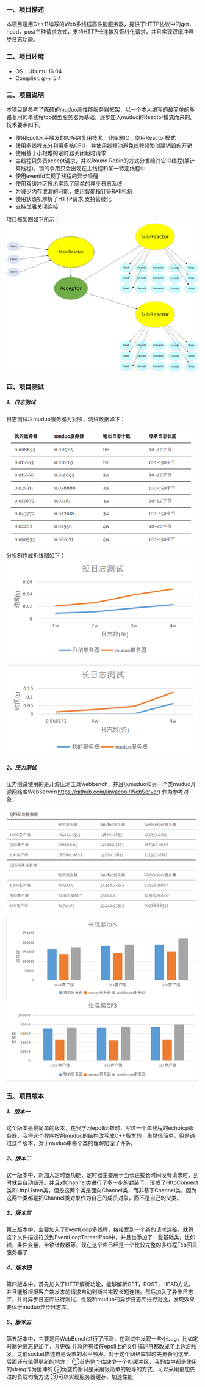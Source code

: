 ### 一、项目描述
本项目是用C++11编写的Web多线程高性能服务器，提供了HTTP协议中的get，head，post三种请求方式，支持HTTP长连接及管线化请求，并且实现双缓冲异步日志功能。
### 二、项目环境
- OS：Ubuntu 16.04
- Complier: g++ 5.4
### 三、项目说明
本项目是参考了陈硕的muduo高性能服务器框架，以一个本人编写的最简单的多路复用的单线程tcp微型服务器为基础，逐步加入muduo的Reactor模式而来的。
技术要点如下。
- 使用Epoll水平触发的IO多路复用技术，非阻塞IO，使用Reactor模式
- 使用多线程充分利用多核CPU，并使用线程池避免线程频繁创建销毁的开销
- 使用基于小根堆的定时器关闭超时请求
- 主线程只负责accept请求，并以Round Robin的方式分发给其它IO线程(兼计算线程)，锁的争用只会出现在主线程和某一特定线程中
- 使用eventfd实现了线程的异步唤醒
- 使用双缓冲区技术实现了简单的异步日志系统
- 为减少内存泄漏的可能，使用智能指针等RAII机制
- 使用状态机解析了HTTP请求,支持管线化
- 支持优雅关闭连接  

项目框架图如下所示：
![框架图](https://github.com/holyorevil/GWebServer/blob/master/pic/model.png)
### 四、项目测试
##### 1、日志测试
日志测试以muduo服务器为对照，测试数据如下：

![日志测试数据表](https://github.com/holyorevil/GWebServer/blob/master/pic/logtest.png)

分析制作成折线图如下：
![日志短连接测试折线图](https://github.com/holyorevil/GWebServer/blob/master/pic/shortlog.png)

![日志长连接测试折线图](https://github.com/holyorevil/GWebServer/blob/master/pic/longlog.png)

##### 2、压力测试
压力测试使用的是开源压测工具webbench，并且以muduo和另一个类muduo开源网络库WebServer(https://github.com/linyacool/WebServer) 作为参考对象：

![压测数据表](https://github.com/holyorevil/GWebServer/blob/master/pic/pressuretest.png)

![压测柱状图](https://github.com/holyorevil/GWebServer/blob/master/pic/pressurepic.png)
### 五、项目版本
##### 1、版本一
这个版本是最简单的版本，在我学习epoll函数时，写过一个单线程的echotcp服务器，我将这个程序按照muduo的结构改写成C++版本的，虽然很简单，但是通过这个版本，对于muduo中每个类的理解加深了许多。
##### 2、版本二
这一版本中，新加入定时器功能，定时器主要用于当长连接长时间没有请求时，到时就会自动断开。并且对Channel类进行了多一步的封装了，形成了HttpConnect类和HttpListen类，但是这两个类是面向Channel类，而非基于Channel类，因为这两个类都是把Channel类对象作为自己的成员对象，而不是自己的父类。
##### 3、版本三
第三版本中，主要加入了EventLoop多线程，每接受到一个新的请求连接，就将这个文件描述符放到EventLoopThreadPool中，并且也添加了一些基础类，比如锁，条件变量，带锁计数器等，现在这个库已经是一个比较完整的多线程Tcp回显服务器了
##### 4、版本四
第四版本中，首先加入了HTTP解析功能，能够解析GET，POST，HEAD方法，并且能够根据客户端发来的请求自动判断并实现长短连接。然后加入了异步日志库，并对异步日志库进行测试，性能和muduo的异步日志库进行对比，发现效果要优于muduo异步日志库。
##### 5、版本五
第五版本中，主要是用WebBench进行了压测，在测试中发现一些小bug，比如定时器分离忘记加了，并更改
并将所有挂在epoll上的文件描述符都改成了上边沿触发，之前socket描述符是设置的水平触发。对于这个网络库暂时先更新到这里。
后面还有值得更新的地方：
①首先整个库缺少一个IO缓冲区，我的库中都是使用的string作为缓冲的
②负载均衡只是采用很简单的轮寻的方式，可以采用更加先进的负载均衡方法
③可以实现服务器缓存，加速性能






